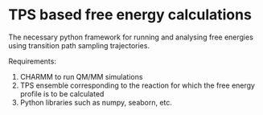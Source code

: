 # TPS based free energy calculations 
 
The necessary python framework for running and analysing free energies using transition path sampling 
trajectories.

Requirements:
1) CHARMM to run QM/MM simulations
2) TPS ensemble corresponding to the reaction for which the free energy profile is to be calculated
3) Python libraries such as numpy, seaborn, etc.
